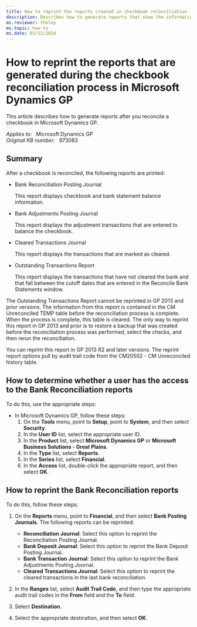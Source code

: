 ```yaml
---
title: How to reprint the reports created in checkbook reconciliation
description: Describes how to generate reports that show the information from a previous checkbook reconciliation process in Microsoft Dynamics GP.
ms.reviewer: theley
ms.topic: how-to
ms.date: 03/12/2024
---
```

# How to reprint the reports that are generated during the checkbook reconciliation process in Microsoft Dynamics GP

This article describes how to generate reports after you reconcile a checkbook in Microsoft Dynamics GP.

_Applies to:_ &nbsp; Microsoft Dynamics GP  
_Original KB number:_ &nbsp; 973083

## Summary

After a checkbook is reconciled, the following reports are printed:

- Bank Reconciliation Posting Journal

  This report displays checkbook and bank statement balance information.

- Bank Adjustments Posting Journal

  This report displays the adjustment transactions that are entered to balance the checkbook.

- Cleared Transactions Journal

  This report displays the transactions that are marked as cleared.

- Outstanding Transactions Report

  This report displays the transactions that have not cleared the bank and that fall between the cutoff dates that are entered in the Reconcile Bank Statements window.

The Outstanding Transactions Report cannot be reprinted in GP 2013 and prior versions. The information from this report is contained in the CM Unreconciled TEMP table before the reconciliation process is complete. When the process is complete, this table is cleared. The only way to reprint this report in GP 2013 and prior is to restore a backup that was created before the reconciliation process was performed, select the checks, and then rerun the reconciliation.

You can reprint this report in GP 2013 R2 and later versions. The reprint report options pull by audit trail code from the CM20502 - CM Unreconciled history table.

## How to determine whether a user has the access to the Bank Reconciliation reports

To do this, use the appropriate steps:

- In Microsoft Dynamics GP, follow these steps:
  1. On the **Tools** menu, point to **Setup**, point to **System**, and then select **Security**.
  2. In the **User ID** list, select the appropriate user ID.
  3. In the **Product** list, select **Microsoft Dynamics GP** or **Microsoft Business Solutions - Great Plains**.
  4. In the **Type** list, select **Reports**.
  5. In the **Series** list, select **Financial**.
  6. In the **Access** list, double-click the appropriate report, and then select **OK**.

## How to reprint the Bank Reconciliation reports

To do this, follow these steps:

1. On the **Reports** menu, point to **Financial**, and then select **Bank Posting Journals**. The following reports can be reprinted:

   - **Reconciliation Journal**: Select this option to reprint the Reconciliation Posting Journal.
   - **Bank Deposit Journal**: Select this option to reprint the Bank Deposit Posting Journal.
   - **Bank Transaction Journal**: Select this option to reprint the Bank Adjustments Posting Journal.
   - **Cleared Transactions Journal**: Select this option to reprint the cleared transactions in the last bank reconciliation.

2. In the **Ranges** list, select **Audit Trail Code**, and then type the appropriate audit trail codes in the **From** field and the **To** field.
3. Select **Destination**.
4. Select the appropriate destination, and then select **OK**.
